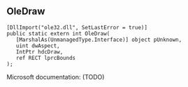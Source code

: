 ## OleDraw

```
[DllImport("ole32.dll", SetLastError = true)]
public static extern int OleDraw(
   [MarshalAs(UnmanagedType.Interface)] object pUnknown,
   uint dwAspect,
   IntPtr hdcDraw,
   ref RECT lprcBounds
);
```

Microsoft documentation: (TODO)
